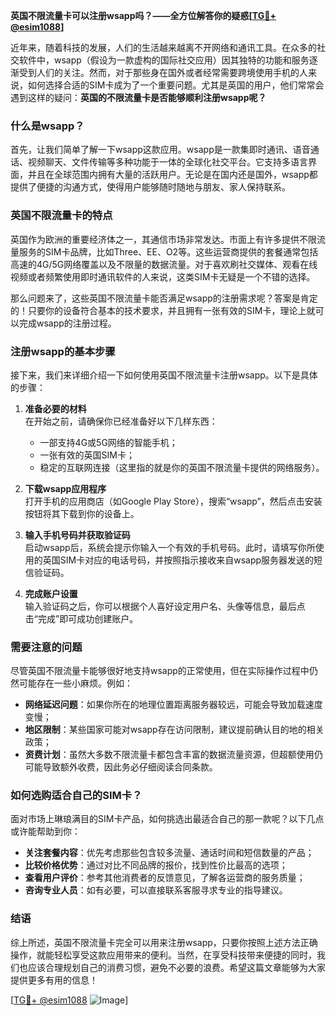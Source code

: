 **英国不限流量卡可以注册wsapp吗？——全方位解答你的疑惑[[TG💪+ @esim1088](https://t.me/s/esim1088)]**

近年来，随着科技的发展，人们的生活越来越离不开网络和通讯工具。在众多的社交软件中，wsapp（假设为一款虚构的国际社交应用）因其独特的功能和服务逐渐受到人们的关注。然而，对于那些身在国外或者经常需要跨境使用手机的人来说，如何选择合适的SIM卡成为了一个重要问题。尤其是英国的用户，他们常常会遇到这样的疑问：**英国的不限流量卡是否能够顺利注册wsapp呢？**

### 什么是wsapp？

首先，让我们简单了解一下wsapp这款应用。wsapp是一款集即时通讯、语音通话、视频聊天、文件传输等多种功能于一体的全球化社交平台。它支持多语言界面，并且在全球范围内拥有大量的活跃用户。无论是在国内还是国外，wsapp都提供了便捷的沟通方式，使得用户能够随时随地与朋友、家人保持联系。

### 英国不限流量卡的特点

英国作为欧洲的重要经济体之一，其通信市场非常发达。市面上有许多提供不限流量服务的SIM卡品牌，比如Three、EE、O2等。这些运营商提供的套餐通常包括高速的4G/5G网络覆盖以及不限量的数据流量。对于喜欢刷社交媒体、观看在线视频或者频繁使用即时通讯软件的人来说，这类SIM卡无疑是一个不错的选择。

那么问题来了，这些英国不限流量卡能否满足wsapp的注册需求呢？答案是肯定的！只要你的设备符合基本的技术要求，并且拥有一张有效的SIM卡，理论上就可以完成wsapp的注册过程。

### 注册wsapp的基本步骤

接下来，我们来详细介绍一下如何使用英国不限流量卡注册wsapp。以下是具体的步骤：

1. **准备必要的材料**  
   在开始之前，请确保你已经准备好以下几样东西：
   - 一部支持4G或5G网络的智能手机；
   - 一张有效的英国SIM卡；
   - 稳定的互联网连接（这里指的就是你的英国不限流量卡提供的网络服务）。

2. **下载wsapp应用程序**  
   打开手机的应用商店（如Google Play Store），搜索“wsapp”，然后点击安装按钮将其下载到你的设备上。

3. **输入手机号码并获取验证码**  
   启动wsapp后，系统会提示你输入一个有效的手机号码。此时，请填写你所使用的英国SIM卡对应的电话号码，并按照指示接收来自wsapp服务器发送的短信验证码。

4. **完成账户设置**  
   输入验证码之后，你可以根据个人喜好设定用户名、头像等信息，最后点击“完成”即可成功创建账户。

### 需要注意的问题

尽管英国不限流量卡能够很好地支持wsapp的正常使用，但在实际操作过程中仍然可能存在一些小麻烦。例如：

- **网络延迟问题**：如果你所在的地理位置距离服务器较远，可能会导致加载速度变慢；
- **地区限制**：某些国家可能对wsapp存在访问限制，建议提前确认目的地的相关政策；
- **资费计划**：虽然大多数不限流量卡都包含丰富的数据流量资源，但超额使用仍可能导致额外收费，因此务必仔细阅读合同条款。

### 如何选购适合自己的SIM卡？

面对市场上琳琅满目的SIM卡产品，如何挑选出最适合自己的那一款呢？以下几点或许能帮助到你：

- **关注套餐内容**：优先考虑那些包含较多流量、通话时间和短信数量的产品；
- **比较价格优势**：通过对比不同品牌的报价，找到性价比最高的选项；
- **查看用户评价**：参考其他消费者的反馈意见，了解各运营商的服务质量；
- **咨询专业人员**：如有必要，可以直接联系客服寻求专业的指导建议。

### 结语

综上所述，英国不限流量卡完全可以用来注册wsapp，只要你按照上述方法正确操作，就能轻松享受这款应用带来的便利。当然，在享受科技带来便捷的同时，我们也应该合理规划自己的消费习惯，避免不必要的浪费。希望这篇文章能够为大家提供更多有用的信息！

[[TG💪+ @esim1088](https://t.me/s/esim1088) ![Image](https://i.postimg.cc/4NQfJmqS/Snipaste-2025-05-13-00-14-12.png)]